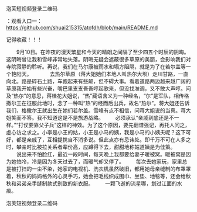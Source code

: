 泡芙短视频登录二维码

：观看入口一：https://github.com/shuai215315/atofdh/blob/main/README.md


记得收藏！！！



　　9月10日。在昨夜的漫天繁星和今天的晴朗之间隔了至少四五个时辰的阴晦。这阴晦曾让我和雪峰非常地失落。阴晦无疑会遮蔽很多草原的美丽，会影响我们对寺院寂静的聆听。再说，我们在马尔康被雨水和塌方阻隔，就是为了在若尔盖等一个艳阳天。　　　　去热尔草原（蒋大姐她们本地人叫热尔大坝）走川甘路，一直向北。路是碎石土路，车跑起来有些颠，但不碍大事。看着道路两边越来越广阔的草原我开始有些兴奋，嘴巴里支支吾吾哼起歌来，但没找准调，又不敢大声哼。问及“热尔”的意思，蒋桂花大姐说，“热”藏语含义为一种经名，“尔”是军队，相传格撒尔王在征服此地时，念了一种叫“热”的经而后出兵，故名“热尔”。蒋大姐还告诉我们，格撒尔王就出生在她们若尔盖。雪峰有点不相信，问蒋大姐说的当真。蒋大姐笑而不答。我不知道这是不是旅游战略。
　　必须承认“亲戚到底还是不一样。”“打仗要靠父子兵”这样的神效。为了这个原因，要先翻谱强记，再托人问之，虚心访之求之。小李是小王的姑，小王是小马的姨，我是小马的小姨夫呢？这下可好，都是亲戚了，互相提携自不消多说。但此点亦有忌讳处。即千万不可在人多之时，攀亲时比被拉关系者辈份高，应蹲得下去，甜甜地称姑道姨是为佳策。
　　说出来不怕脸红，最近一段时间，每天晚上我都要给妻子暖被窝。暖被窝是因为她怕冷，冷是因为冬天过去了，而暖气却又停了。
	　　每次去她家玩，家里总是被打扫的一尘不染，她家的电视机、洗衣机虽然破旧，都用她母亲缝制的布罩罩着，秋秋的妈妈格外的心灵手巧，她会把毛线织成围巾、坐垫、地毯等，还会给秋秋和弟弟亲手缝制款式别致的新衣服。
　　一颗飞逝的流星哪，划过江面的水痕。







泡芙短视频登录二维码
